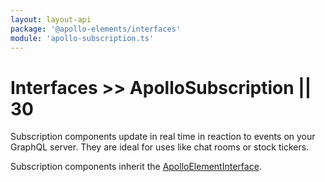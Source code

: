 ```yaml
---
layout: layout-api
package: '@apollo-elements/interfaces'
module: 'apollo-subscription.ts'
---
```

# Interfaces >> ApolloSubscription || 30

Subscription components update in real time in reaction to events on your GraphQL server. They are ideal for uses like chat rooms or stock tickers.

Subscription components inherit the [ApolloElementInterface](../element/).

